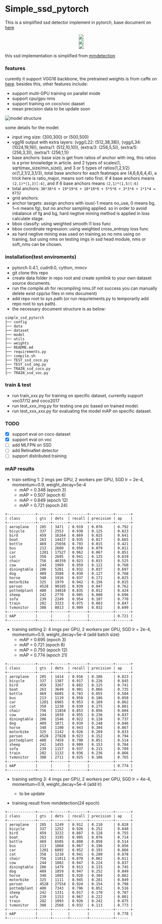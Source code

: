 # Simple_ssd_pytorch

This is a simplified ssd detector implement in pytorch, base document on [here](https://arxiv.org/pdf/1512.02325.pdf)
<div align=center><img src="https://github.com/ximitiejiang/simple_ssd_pytorch/blob/master/data/test14_result.jpeg"/></div>
<div align=center><img src="https://github.com/ximitiejiang/simple_ssd_pytorch/blob/master/data/test11_result.jpg"/></div>
<div align=center><img src="https://github.com/ximitiejiang/simple_ssd_pytorch/blob/master/data/video_result.jpg"/></div>

this ssd implementation is simplified from [mmdetection](https://github.com/open-mmlab/mmdetection)

### features
curently it support VGG16 backbone, the pretrained weights is from caffe on [here](https://s3.ap-northeast-2.amazonaws.com/open-mmlab/pretrain/third_party/vgg16_caffe-292e1171.pth).
besides this, other features include:
+ support multi-GPU training on parallel mode
+ support cpu/gpu nms
+ support training on coco/voc daaset
+ mean precision data to be update soon

![model structure](https://github.com/ximitiejiang/simple_ssd_pytorch/blob/master/data/ssd_structure.jpg)

some details for the model:
+ input img size: (300,300) or (500,500)
+ vgg16 output with extra layers: (vgg/L22: (512,38,38)), (vgg/L34: (1024,19,19)),
(extra/1: (512,10,10)), (extra/3: (256,5,5)), (extra/5: (256,3,3)), (extra/1: (256,1,1))
+ base anchors: base size is get from ratios of anchor with img, this ratios is a prior knowledge in article.
and 2 types of scales(1, sqrt(max_size/min_size)), and 3 or 5 types of ratios(1,2,1/2) or(1,2,1/2,3,1/3), 
total base anchors for each featmaps are (4,6,6,6,4,4), a trick here is ratio_major, means sort ratio first.
if 4 base anchors means `(2,1)*(1,3)[:4]`, and if 6 base anchors means `(2,1)*(1,5)[:6]`
+ total anchors: `38*38*4 + 19*19*6 + 10*10*6 + 5*5*6 + 3*3*4 + 1*1*4 = 8732`
+ grid anchors: 
+ anchor targets: assign anchors with ious(-1 means no_use, 0 means bg, 1~n means fg), but no anchor sampling applied.
so in order to avoid inbalance of fg and bg, hard negtive mining method is applied in loss calculate stage. 
+ bbox classify: using weighted smooth l1 loss func
+ bbox coordinate regression: using weighted cross_entropy loss func
+ as hard negtive mining was used on training,so no nms using on training, 
but using nms on testing imgs in ssd head module, nms or soft_nms can be chosen.

### installation(test enviroments)
+ pytorch 0.4.1, cudn9.0, cython, mmcv
+ git clone this repo
+ create data folder in repo root and create symlink to your own dataset source documents.
+ run the compile.sh for recompiling nms.(if not success you can manually delete exist cpp/so files in nms document)
+ add repo root to sys path (or run requriements.py to temporarily add repo root to sys path).
+ the necessary document structure is as below:

```
simple_ssd_pytorch
├── config
├── data
├── dataset
├── model
├── utils
├── weights
├── README.md
├── requirements.py
├── compile.sh
├── TEST_ssd_coco.py
├── TEST_ssd_img.py
├── TRAIN_ssd_coco.py
├── TRAIN_ssd_voc.py
```

### train & test
+ run train_xxx.py for training on specific dataset, currently support voc07/12 and coco2017
+ run test_xxx_img.py for testing one pic based on trained model.
+ run test_xxx_xxx.py for evaluating the model mAP on specific dataset.

### TODO
+ [x] support eval on coco dataset
+ [x] support eval on voc
+ [ ] add MLFPN on SSD
+ [ ] add RetinaNet detector
+ [ ] support distributed training

### mAP results
+ train setting 1: 2 imgs per GPU, 2 workers per GPU, SGD lr = 2e-4, momentum=0.9, weight_decay=5e-4
    + mAP = 0.348 (epoch 3)
    + mAP = 0.507 (epoch 6)
    + mAP = 0.649 (epoch 12)
    + mAP = 0.721 (epoch 24)
```
+-------------+------+-------+--------+-----------+-------+
| class       | gts  | dets  | recall | precision | ap    |
+-------------+------+-------+--------+-----------+-------+
| aeroplane   | 285  | 3471  | 0.919  | 0.076     | 0.792 |
| bicycle     | 337  | 2553  | 0.938  | 0.125     | 0.823 |
| bird        | 459  | 16264 | 0.869  | 0.025     | 0.641 |
| boat        | 263  | 14427 | 0.935  | 0.017     | 0.665 |
| bottle      | 469  | 25656 | 0.793  | 0.015     | 0.421 |
| bus         | 213  | 2600  | 0.958  | 0.079     | 0.811 |
| car         | 1201 | 17527 | 0.962  | 0.067     | 0.851 |
| cat         | 358  | 2695  | 0.941  | 0.125     | 0.819 |
| chair       | 756  | 46359 | 0.923  | 0.015     | 0.525 |
| cow         | 244  | 1969  | 0.959  | 0.122     | 0.760 |
| diningtable | 206  | 5201  | 0.932  | 0.037     | 0.697 |
| dog         | 489  | 3588  | 0.930  | 0.127     | 0.768 |
| horse       | 348  | 1916  | 0.937  | 0.172     | 0.825 |
| motorbike   | 325  | 1979  | 0.942  | 0.156     | 0.815 |
| person      | 4528 | 90185 | 0.939  | 0.047     | 0.762 |
| pottedplant | 480  | 34010 | 0.835  | 0.012     | 0.424 |
| sheep       | 242  | 2770  | 0.905  | 0.080     | 0.696 |
| sofa        | 239  | 2249  | 0.954  | 0.107     | 0.770 |
| train       | 282  | 3323  | 0.975  | 0.083     | 0.847 |
| tvmonitor   | 308  | 8813  | 0.909  | 0.032     | 0.699 |
+-------------+------+-------+--------+-----------+-------+
| mAP         |      |       |        |           | 0.721 |
+-------------+------+-------+--------+-----------+-------+
```
+ training setting 2: 4 imgs per GPU, 2 workers per GPU, SGD lr = 2e-4, momentum=0.9, weight_decay=5e-4  (add batch size)
    + mAP = 0.695 (epoch 3)
    + mAP = 0.721 (epoch 6)
    + mAP = 0.750 (epoch 12)
    + mAP = 0.774 (epoch 21)
```
+-------------+------+-------+--------+-----------+-------+
| class       | gts  | dets  | recall | precision | ap    |
+-------------+------+-------+--------+-----------+-------+
| aeroplane   | 285  | 1414  | 0.916  | 0.186     | 0.823 |
| bicycle     | 337  | 1387  | 0.917  | 0.226     | 0.845 |
| bird        | 459  | 3267  | 0.882  | 0.125     | 0.741 |
| boat        | 263  | 3649  | 0.901  | 0.066     | 0.735 |
| bottle      | 469  | 6685  | 0.783  | 0.055     | 0.504 |
| bus         | 213  | 1119  | 0.958  | 0.186     | 0.850 |
| car         | 1201 | 6965  | 0.953  | 0.169     | 0.862 |
| cat         | 358  | 1230  | 0.939  | 0.275     | 0.881 |
| chair       | 756  | 11854 | 0.853  | 0.056     | 0.604 |
| cow         | 244  | 1039  | 0.955  | 0.236     | 0.837 |
| diningtable | 206  | 1546  | 0.922  | 0.128     | 0.737 |
| dog         | 489  | 1871  | 0.939  | 0.248     | 0.846 |
| horse       | 348  | 1100  | 0.943  | 0.304     | 0.867 |
| motorbike   | 325  | 1142  | 0.926  | 0.269     | 0.833 |
| person      | 4528 | 27828 | 0.923  | 0.152     | 0.794 |
| pottedplant | 480  | 7459  | 0.790  | 0.051     | 0.514 |
| sheep       | 242  | 1455  | 0.909  | 0.153     | 0.784 |
| sofa        | 239  | 1157  | 0.937  | 0.215     | 0.789 |
| train       | 282  | 1132  | 0.936  | 0.236     | 0.866 |
| tvmonitor   | 308  | 2711  | 0.925  | 0.106     | 0.765 |
+-------------+------+-------+--------+-----------+-------+
| mAP         |      |       |        |           | 0.774 |
+-------------+------+-------+--------+-----------+-------+
```
+ training setting 3: 4 imgs per GPU, 2 workers per GPU, SGD lr = 4e-4, momentum=0.9, weight_decay=5e-4  (add lr)
    + to be update

+ training result from mmdetection(24 epoch)
```
+-------------+------+-------+--------+-----------+-------+
| class       | gts  | dets  | recall | precision | ap    |
+-------------+------+-------+--------+-----------+-------+
| aeroplane   | 285  | 1249  | 0.912  | 0.210     | 0.828 |
| bicycle     | 337  | 1252  | 0.926  | 0.252     | 0.840 |
| bird        | 459  | 3222  | 0.887  | 0.128     | 0.755 |
| boat        | 263  | 3195  | 0.905  | 0.076     | 0.714 |
| bottle      | 469  | 6585  | 0.808  | 0.058     | 0.514 |
| bus         | 213  | 1068  | 0.967  | 0.196     | 0.856 |
| car         | 1201 | 6092  | 0.952  | 0.193     | 0.866 |
| cat         | 358  | 1210  | 0.941  | 0.280     | 0.878 |
| chair       | 756  | 11011 | 0.870  | 0.062     | 0.611 |
| cow         | 244  | 1082  | 0.947  | 0.224     | 0.837 |
| diningtable | 206  | 1479  | 0.913  | 0.133     | 0.745 |
| dog         | 489  | 1859  | 0.947  | 0.252     | 0.849 |
| horse       | 348  | 1085  | 0.928  | 0.304     | 0.862 |
| motorbike   | 325  | 1111  | 0.945  | 0.281     | 0.849 |
| person      | 4528 | 27554 | 0.924  | 0.154     | 0.798 |
| pottedplant | 480  | 7343  | 0.796  | 0.052     | 0.516 |
| sheep       | 242  | 1331  | 0.917  | 0.170     | 0.787 |
| sofa        | 239  | 1153  | 0.967  | 0.222     | 0.801 |
| train       | 282  | 1093  | 0.926  | 0.242     | 0.875 |
| tvmonitor   | 308  | 2568  | 0.932  | 0.113     | 0.773 |
+-------------+------+-------+--------+-----------+-------+
| mAP         |      |       |        |           | 0.778 |
+-------------+------+-------+--------+-----------+------
```
